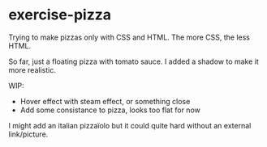 # exercise-pizza
Trying to make pizzas only with CSS and HTML. The more CSS, the less HTML.

So far, just a floating pizza with tomato sauce. I added a shadow to make it more realistic.

WIP:
- Hover effect with steam effect, or something close
- Add some consistance to pizza, looks too flat for now

I might add an italian pizzaïolo but it could quite hard without an external link/picture.
